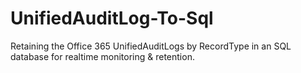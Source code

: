 # UnifiedAuditLog-To-Sql
Retaining the Office 365 UnifiedAuditLogs by RecordType in an SQL database for realtime monitoring &amp; retention. 
